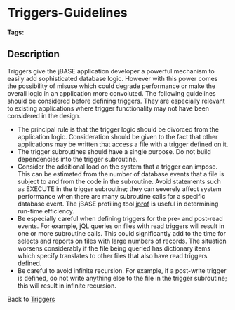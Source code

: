 # Triggers-Guidelines

<PageHeader />

**Tags:**
<badge text='use of triggers' vertical='middle' />

## Description

Triggers give the jBASE application developer a powerful mechanism to easily add sophisticated database logic. However with this power comes the possibility of misuse which could degrade performance or make the overall logic in an application more convoluted. The following guidelines should be considered before defining triggers. They are especially relevant to existing applications where trigger functionality may not have been considered in the design.

- The principal rule is that the trigger logic should be divorced from the application logic. Consideration should be given to the fact that other applications may be written that access a file with a trigger defined on it.
- The trigger subroutines should have a single purpose. Do not build dependencies into the trigger subroutine.
- Consider the additional load on the system that a trigger can impose. This can be estimated from the number of database events that a file is subject to and from the code in the subroutine. Avoid statements such as EXECUTE in the trigger subroutine; they can severely affect system performance when there are many subroutine calls for a specific database event. The jBASE profiling tool [jprof](./../../tools/jprof) is useful in determining run-time efficiency.
- Be especially careful when defining triggers for the pre- and post-read events. For example, jQL queries on files with read triggers will result in one or more subroutine calls. This could significantly add to the time for selects and reports on files with large numbers of records. The situation worsens considerably if the file being queried has dictionary items which specify translates to other files that also have read triggers defined.
- Be careful to avoid infinite recursion. For example, if a post-write trigger is defined, do not write anything else to the file in the trigger subroutine; this will result in infinite recursion.

Back to [Triggers](./../README.md)

<PageFooter />
